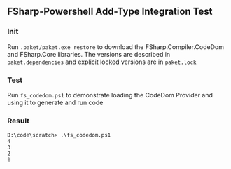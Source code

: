 ## FSharp-Powershell Add-Type Integration Test

### Init

Run `.paket/paket.exe restore` to download the FSharp.Compiler.CodeDom and FSharp.Core libraries.
The versions are described in `paket.dependencies` and explicit locked versions are in `paket.lock`

### Test

Run `fs_codedom.ps1` to demonstrate loading the CodeDom Provider and using it to generate and run code

### Result

```
D:\code\scratch> .\fs_codedom.ps1
4
3
2
1
```